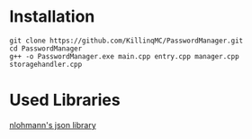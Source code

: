 # Installation
```shell
git clone https://github.com/KillinqMC/PasswordManager.git
cd PasswordManager
g++ -o PasswordManager.exe main.cpp entry.cpp manager.cpp storagehandler.cpp
```
# Used Libraries
[nlohmann's json library](https://github.com/nlohmann/json)
